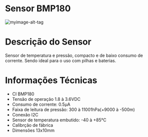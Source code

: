 # Sensor BMP180
![myimage-alt-tag](https://bnz05pap001files.storage.live.com/y4mvzYZqj8U7AKkVAaKMCFx6pERfm9zXXOkpxPrQbG5vKPX3uMg30Sh5eeTiB1ZG8Fi9oMzansnz1_mjbgW1rjj5beT9EXhrTdxpazcwatsAFC9XWijDjqKBWIx7PNpieCCZkZT7RRuwbt2-mUQNIQv_BjRvAabQ1AI1TS4Xtcb2z4_D_uBi1yvr8ORf3UV7BGgBSzT-BBViIouSL709hjJUQ?encodeFailures=1&width=552&height=567)

# Descrição do Sensor
Sensor de temperatura e pressão, compacto e de baixo consumo de corrente. Sendo ideal para o uso com pilhas e baterias.

<h1> Informações Técnicas </h1>
	
<ul>
	<li>CI BMP180</li>
	<li>Tensão de operação 1.8 à 3.6VDC</li>
	<li>Consumo de corrente: 0.5µA</li>
	<li>Faixa de leitura de pressão: 300 à 11001hPa(+9000 à -500m)</li>
	<li>Conexão I2C</li>
	<li>Sensor de temperatura embutido: -40 à +85°C</li>
	<li>Calibrção de fábrica</li>
	<li>Dimensões 13x10mm</li>
<ul>